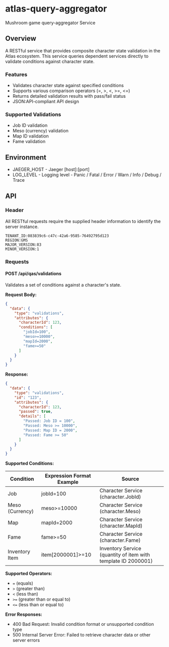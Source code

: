 # atlas-query-aggregator
Mushroom game query-aggregator Service

## Overview

A RESTful service that provides composite character state validation in the Atlas ecosystem. This service queries dependent services directly to validate conditions against character state.

### Features

- Validates character state against specified conditions
- Supports various comparison operators (=, >, <, >=, <=)
- Returns detailed validation results with pass/fail status
- JSON:API-compliant API design

### Supported Validations

- Job ID validation
- Meso (currency) validation
- Map ID validation
- Fame validation

## Environment

- JAEGER_HOST - Jaeger [host]:[port]
- LOG_LEVEL - Logging level - Panic / Fatal / Error / Warn / Info / Debug / Trace

## API

### Header

All RESTful requests require the supplied header information to identify the server instance.

```
TENANT_ID:083839c6-c47c-42a6-9585-76492795d123
REGION:GMS
MAJOR_VERSION:83
MINOR_VERSION:1
```

### Requests

#### POST /api/qas/validations

Validates a set of conditions against a character's state.

**Request Body:**
```json
{
  "data": {
    "type": "validations",
    "attributes": {
      "characterId": 123,
      "conditions": [
        "jobId=100",
        "meso>=10000",
        "mapId=2000",
        "fame>=50"
      ]
    }
  }
}
```

**Response:**
```json
{
  "data": {
    "type": "validations",
    "id": "123",
    "attributes": {
      "characterId": 123,
      "passed": true,
      "details": [
        "Passed: Job ID = 100",
        "Passed: Meso >= 10000",
        "Passed: Map ID = 2000",
        "Passed: Fame >= 50"
      ]
    }
  }
}
```

**Supported Conditions:**

| Condition      | Expression Format Example | Source                         |
|----------------|--------------------------|---------------------------------|
| Job            | jobId=100                | Character Service (character.JobId) |
| Meso (Currency)| meso>=10000              | Character Service (character.Meso) |
| Map            | mapId=2000               | Character Service (character.MapId) |
| Fame           | fame>=50                 | Character Service (character.Fame) |
| Inventory Item | item[2000001]>=10        | Inventory Service (quantity of item with template ID 2000001) |

**Supported Operators:**
- `=` (equals)
- `>` (greater than)
- `<` (less than)
- `>=` (greater than or equal to)
- `<=` (less than or equal to)

**Error Responses:**
- 400 Bad Request: Invalid condition format or unsupported condition type
- 500 Internal Server Error: Failed to retrieve character data or other server errors
